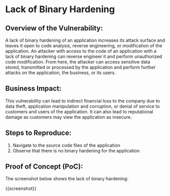 # Lack of Binary Hardening

## Overview of the Vulnerability:

A lack of binary hardening of an application increases its attack surface and leaves it open to code analysis, reverse engineering, or modification of the application. An attacker with access to the code of an application with a lack of binary hardening can reverse engineer it and perform unauthorized code modification. From here, the attacker can access sensitive data stored, transmitted or processed by the application and perform further attacks on the application, the business, or its users.

## Business Impact:

This vulnerability can lead to indirect financial loss to the company due to data theft, application manipulation and corruption, or denial of service to customers and users of the application. It can also lead to reputational damage as customers may view the application as insecure.

## Steps to Reproduce:

1. Navigate to the source code files of the application
1. Observe that there is no binary hardening for the application

## Proof of Concept (PoC):

The screenshot below shows the lack of binary hardening:

{{screenshot}}
